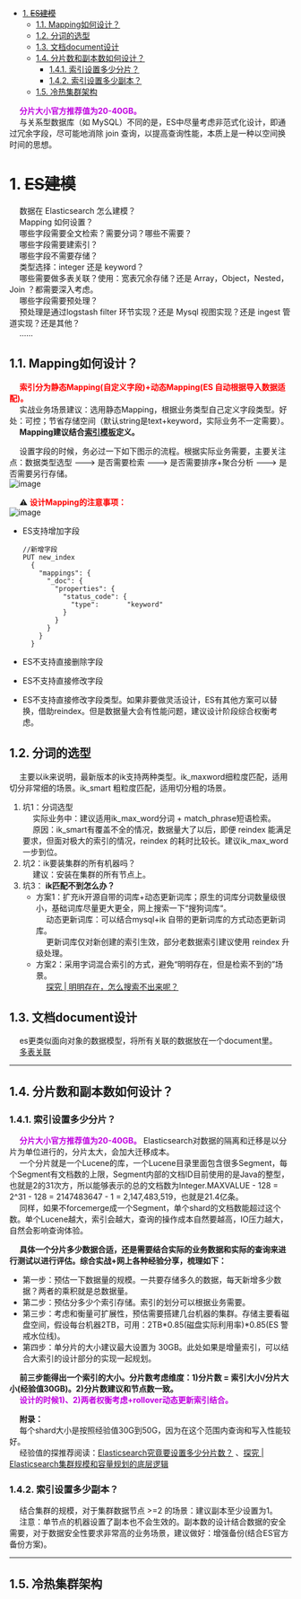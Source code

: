 <!-- TOC -->

- [1. ~~ES建模~~](#1-es建模)
    - [1.1. Mapping如何设计？](#11-mapping如何设计)
    - [1.2. 分词的选型](#12-分词的选型)
    - [1.3. 文档document设计](#13-文档document设计)
    - [1.4. 分片数和副本数如何设计？](#14-分片数和副本数如何设计)
        - [1.4.1. 索引设置多少分片？](#141-索引设置多少分片)
        - [1.4.2. 索引设置多少副本？](#142-索引设置多少副本)
    - [1.5. 冷热集群架构](#15-冷热集群架构)

<!-- /TOC -->

&emsp; **<font color = "clime">分片大小官方推荐值为20-40GB。</font>**  
&emsp; 与关系型数据库（如 MySQL）不同的是，ES中尽量考虑非范式化设计，即通过冗余字段，尽可能地消除 join 查询，以提高查询性能，本质上是一种以空间换时间的思想。  


# 1. ~~ES建模~~  
<!-- 
***ES 数据建模
与关系型数据库（如 MySQL）不同的是， ES 中尽量考虑非范式化设计，即通过冗余字段，尽可能地消除 join 查询，以提高查询性能，本质上是一种以空间换时间的思想。
https://www.modb.pro/db/236056  

Elasticsearch Nested 选型
https://mp.weixin.qq.com/s/Fk-iXR0W48v2yIvJ-aJGKQ

大家点击阅读原文或者复制下面链接查看。
https://t2.lagounews.com/9R5DRcROsO3C1 
手把手带你实践 Elasticsearch 数据建模全流程


Elasticsearch 索引设计实战指南
https://mp.weixin.qq.com/s/Fc5LhiLJIeCtstl9OFeqdQ

* 每天几百 GB 增量实时数据的TB级甚至PB级别的大索引如何设计？
* 分片数和副本数大小如何设计，才能提升 ES 集群的性能？
* ES 的 Mapping 该如何设计，才能保证检索的高效？
* 检索类型 term/match/matchphrase/querystring /match_phrase _prefix /fuzzy 那么多，设计阶段如何选型呢？
* 分词该如何设计，才能满足复杂业务场景需求？
* 传统数据库中的多表关联在 ES 中如何设计？
* ......

-->

<!-- 
~~
从一个实战问题再谈 Elasticsearch 数据建模 
https://mp.weixin.qq.com/s/lGrNd-O_hmlEQcTc7OykmQ
干货 | 论Elasticsearch数据建模的重要性 
https://mp.weixin.qq.com/s?__biz=MzI2NDY1MTA3OQ==&mid=2247484159&idx=1&sn=731562a8bb89c9c81b4fd6a8e92e1a99&chksm=eaa82ad7dddfa3c11e5b63a41b0e8bc10d12f1b8439398e490086ddc6b4107b7864dbb9f891a&scene=21#wechat_redirect
-->
<!--
&emsp; 公司es的集群架构，索引数据大小，分片有多少。  
如实结合自己的实践场景回答即可。比如： ES 集群架构 13 个节点， 索引根据通道不同共 20+索引， 根据日期， 每日递增 20+， 索引： 10 分片， 每日递增 1 亿+数据， 每个通道每天索引大小控制： 150GB 之内。  
-->

&emsp; 数据在 Elasticsearch 怎么建模？  
&emsp; Mapping 如何设置？  
&emsp; 哪些字段需要全文检索？需要分词？哪些不需要？  
&emsp; 哪些字段需要建索引？  
&emsp; 哪些字段不需要存储？  
&emsp; 类型选择：integer 还是 keyword？  
&emsp; 哪些需要做多表关联？使用：宽表冗余存储？还是 Array，Object，Nested，Join ？都需要深入考虑。  
&emsp; 哪些字段需要预处理？  
&emsp; 预处理是通过logstash filter 环节实现？还是 Mysql 视图实现？还是 ingest 管道实现？还是其他？  
&emsp; ......  


<!-- 
Elasticsearch集群规模和容量规划的底层逻辑 
https://mp.weixin.qq.com/s?__biz=MzI2NDY1MTA3OQ==&mid=2247484628&idx=1&sn=666e416ae28b93e42c26f26b208dea84&chksm=eaa82cfcdddfa5eacfcddb0cf54edcecb3ad86ca2cafd6f4f2d90cf8a4033d83eb16cb2a56f0&scene=21#wechat_redirect

---
集群分片设置：

ES一旦创建好索引后，就无法调整分片的设置，而在ES中，一个分片实际上对应一个lucene 索引，而lucene索引的读写会占用很多的系统资源，因此，分片数不能设置过大；所以，在创建索引时，合理配置分片数是非常重要的。一般来说，我们遵循一些原则：

1. 控制每个分片占用的硬盘容量不超过ES的最大JVM的堆空间设置(一般设置不超过32G，参加上文的JVM设置原则)，因此，如果索引的总容量在500G左右，那分片大小在16个左右即可；当然，最好同时考虑原则2。

2. 考虑一下node数量，一般一个节点有时候就是一台物理机，如果分片数过多，大大超过了节点数，很可能会导致一个节点上存在多个分片，一旦该节点故障，即使保持了1个以上的副本，同样有可能会导致数据丢失，集群无法恢复。所以， 一般都设置分片数不超过节点数的3倍。


-----

ES在分配单个索引的分片时会将每个分片尽可能分配到更多的节点上。但是，实际情况取决于集群拥有的分片和索引的数量以及它们的大小，所以这种情况只是理想状况。
ES不允许Primary和它的Replica放在同一个节点中(为了容错)，并且同一个节点不接受完全相同的两个Replica，也就是说，因为同一个节点存放两个相同的副本既不能提升吞吐量，也不能提升查询速度，徒耗磁盘空间。  
每台节点的shard数量越少，每个shard分配的CPU、内存和IO资源越多，单个shard的性能越好，当一台机器一个Shard时，单个Shard性能最好。  
相同资源分配相同的前提下，单个shard的体积越大，查询性能越低，速度越慢  
稳定的Master节点对于群集健康非常重要！理论上讲，应该尽可能的减轻Master节点的压力，分片数量越多，Master节点维护管理shard的任务越重，并且节点可能就要承担更多的数据转发任务，可增加“仅协调”节点来缓解Master节点和Data节点的压力，但是在集群中添加过多的仅协调节点会增加整个集群的负担，因为选择的主节点必须等待每个节点的集群状态更新确认。  
如果相同资源分配相同的前提下，shard数量越少，单个shard的体积越大，查询性能越低，速度越慢，这个取舍应根据实际集群状况和结合应用场景等因素综合考虑  
数据节点和Master节点一定要分开，集群规模越大，这样做的意义也就越大  
数据节点处理与数据相关的操作，例如CRUD，搜索和聚合。这些操作是I / O，内存和CPU密集型的，所以他们需要更高配置的服务器以及更高的带宽，并且集群的性能冗余非常重要  
由于投票节不参与Master竞选，所以和真正的Master节点相比，它需要的内存和CPU较少。但是，所有候选节点以及仅投票节点都可能是数据节点，所以他们都需要快速稳定低延迟的网络
高可用性(HA)群集至少需要三个主节点，其中至少两个不是仅投票节点。即使其中一个节点发生故障，这样的群集也将能够选举一个主节点。生产环境最好设置3台仅Master候选节点(node.master = true	 node.data = true)。
为确保群集仍然可用，集群不能同时停止投票配置中的一半或更多节点。只要有一半以上的投票节点可用，群集仍可以正常工作。这意味着，如果存在三个或四个主节点合格的节点，则群集可以容忍其中一个节点不可用。如果有两个或更少的主机资格节点，则它们必须都保持可用  

![image](http://182.92.69.8:8081/img/ES/es-77.png)  

-->


## 1.1. Mapping如何设计？  
<!-- 
 Mapping认知  
&emsp; Mapping 是定义文档及其包含的字段的存储和索引方式的过程。例如，使用映射来定义：  

* 应将哪些字符串字段定义为全文检索字段；  
* 哪些字段包含数字，日期或地理位置；  
* 定义日期值的格式(时间戳还是日期类型等)；  
* 用于控制动态添加字段的映射的自定义规则。  


Mapping建模:
    1. 尽量避免使用nested或 parent/child，能不用就不用；nested query慢， parent/child query 更慢，比nested query慢上百倍；因此能在mapping设计阶段搞定的(大宽表设计或采用比较smart的数据结构)，就不要用父子关系的mapping。
    2. 如果一定要使用nested fields，保证nested fields字段不能过多，目前ES默认限制是50。参考：
    index.mapping.nested_fields.limit ：50
    因为针对1个document, 每一个nested field, 都会生成一个独立的document, 这将使Doc数量剧增，影响查询效率，尤其是JOIN的效率。
    3. 避免使用动态值作字段(key),  动态递增的mapping，会导致集群崩溃；同样，也需要控制字段的数量，业务中不使用的字段，就不要索引。控制索引的字段数量、mapping深度、索引字段的类型，对于ES的性能优化是重中之重。以下是ES关于字段数、mapping深度的一些默认设置：
    index.mapping.nested_objects.limit :10000
    index.mapping.total_fields.limit:1000
    index.mapping.depth.limit: 20

-->

&emsp; **<font color = "red">索引分为静态Mapping(自定义字段)+动态Mapping(ES 自动根据导入数据适配)。</font>**  
&emsp; 实战业务场景建议：选用静态Mapping，根据业务类型自己定义字段类型。好处：可控；节省存储空间（默认string是text+keyword，实际业务不一定需要）。  
&emsp; **Mapping建议结合[索引模板](/docs/ES/index.md)定义。**  

&emsp; 设置字段的时候，务必过一下如下图示的流程。根据实际业务需要，主要关注点：数据类型选型 ---> 是否需要检索 ---> 是否需要排序+聚合分析 ---> 是否需要另行存储。  
![image](http://182.92.69.8:8081/img/ES/es-73.png)  

&emsp; ⚠️ **<font color = "red">设计Mapping的注意事项：</font>**  
![image](http://182.92.69.8:8081/img/ES/es-67.png)  

* ES支持增加字段   

  ```text
  //新增字段
  PUT new_index
    {
      "mappings": {
        "_doc": {
          "properties": {
            "status_code": {
              "type":       "keyword"
            }
          }
        }
      }
    }
  ```

* ES不支持直接删除字段  
* ES不支持直接修改字段  
* ES不支持直接修改字段类型。如果非要做灵活设计，ES有其他方案可以替换，借助reindex。但是数据量大会有性能问题，建议设计阶段综合权衡考虑。    


## 1.2. 分词的选型
&emsp; 主要以ik来说明，最新版本的ik支持两种类型。ik_maxword细粒度匹配，适用切分非常细的场景。ik_smart 粗粒度匹配，适用切分粗的场景。  

1. 坑1：分词选型  
&emsp; 实际业务中：建议适用ik_max_word分词 + match_phrase短语检索。  
&emsp; 原因：ik_smart有覆盖不全的情况，数据量大了以后，即便 reindex 能满足要求，但面对极大的索引的情况，reindex 的耗时比较长。建议ik_max_word一步到位。  
2. 坑2：ik要装集群的所有机器吗？  
&emsp; 建议：安装在集群的所有节点上。  
3. 坑3： **ik匹配不到怎么办？**  
    * 方案1：扩充ik开源自带的词库+动态更新词库；原生的词库分词数量级很小，基础词库尽量更大更全，网上搜索一下“搜狗词库“。  
    &emsp; 动态更新词库：可以结合mysql+ik 自带的更新词库的方式动态更新词库。  
    &emsp; 更新词库仅对新创建的索引生效，部分老数据索引建议使用 reindex 升级处理。  
    * 方案2：采用字词混合索引的方式，避免“明明存在，但是检索不到的”场景。  
    &emsp; [探究 | 明明存在，怎么搜索不出来呢？](https://mp.weixin.qq.com/s?__biz=MzI2NDY1MTA3OQ==&mid=2247484287&idx=1&sn=e1f4b24f61d37d556828bbcd211707ac&chksm=eaa82b57dddfa241570730dde38b74a3ff9c36927fd84513b0136e4dc3ee7af18154290a27b2&scene=21#wechat_redirect)  

## 1.3. 文档document设计  
<!-- 
Elasticsearch系列---数据建模实战
https://mp.weixin.qq.com/s/hTGqpCl4KYXlvD74fj8l5Q
https://blog.csdn.net/miaomiao19971215/article/details/105720737
-->
&emsp; es更类似面向对象的数据模型，将所有关联的数据放在一个document里。  
&emsp; [多表关联](/docs/ES/multiTable.md)  

------


## 1.4. 分片数和副本数如何设计？  
<!--
分片/副本认知
1. 分片：分片本身是一个功能齐全且独立的“索引”，可以托管在集群中的任何节点上。  
&emsp; 数据切分分片的主要目的：  
&emsp; (1)水平分割/缩放内容量 。  
&emsp; (2)跨分片(可能在多个节点上)分布和并行化操作，提高性能/吞吐量。   
&emsp; 注意：分片一旦创建，不可以修改大小。  
2. 副本：它在分片/节点出现故障时提供高可用性。  
&emsp; 副本的好处：因为可以在所有副本上并行执行搜索——因此扩展了搜索量/吞吐量。  
&emsp; 注意：副本分片与主分片存储在集群中不同的节点。副本的大小可以通过：number_of_replicas动态修改。  

分片和副本实战中设计  


　　选择合适的分片数和副本数。ES的分片分为两种，主分片(Primary Shard)和副本(Replicas)。默认情况下，ES会为每个索引创建5个分片，即使是在单机环境下，这种冗余被称作过度分配(Over Allocation)，目前看来这么做完全没有必要，仅在散布文档到分片和处理查询的过程中就增加了更多的复杂性，好在ES的优秀性能掩盖了这一点。假设一个索引由一个分片构成，那么当索引的大小超过单个节点的容量的时候，ES不能将索引分割成多份，因此必须在创建索引的时候就指定好需要的分片数量。此时我们所能做的就是创建一个新的索引，并在初始设定之中指定这个索引拥有更多的分片。反之如果过度分配，就增大了Lucene在合并分片查询结果时的复杂度，从而增大了耗时，所以我们得到了以下结论：  

　　我们应该使用最少的分片！  

　　主分片，副本和节点最大数之间数量存在以下关系：  

　　节点数<=主分片数*(副本数+1)  

 　  控制分片分配行为。以上是在创建每个索引的时候需要考虑的优化方法，然而在索引已创建好的前提下，是否就是没有办法从分片的角度提高了性能了呢？当然不是，首先能做的是调整分片分配器的类型，具体是在elasticsearch.yml中设置cluster.routing.allocation.type属性，共有两种分片器even_shard,balanced(默认)。even_shard是尽量保证每个节点都具有相同数量的分片，balanced是基于可控制的权重进行分配，相对于前一个分配器，它更暴漏了一些参数而引入调整分配过程的能力。  

　　每次ES的分片调整都是在ES上的数据分布发生了变化的时候进行的，最有代表性的就是有新的数据节点加入了集群的时候。当然调整分片的时机并不是由某个阈值触发的，ES内置十一个裁决者来决定是否触发分片调整，这里暂不赘述。另外，这些分配部署策略都是可以在运行时更新的，更多配置分片的属性也请大家自行Google。  


集群分片设置：  
ES一旦创建好索引后，就无法调整分片的设置，而在ES中，一个分片实际上对应一个lucene 索引，而lucene索引的读写会占用很多的系统资源，因此，分片数不能设置过大；所以，在创建索引时，合理配置分片数是非常重要的。一般来说，遵循一些原则：  
1. 控制每个分片占用的硬盘容量不超过ES的最大JVM的堆空间设置(一般设置不超过32G，参加上文的JVM设置原则)，因此，如果索引的总容量在500G左右，那分片大小在16个左右即可；当然，最好同时考虑原则2。  
2. 考虑一下node数量，一般一个节点有时候就是一台物理机，如果分片数过多，大大超过了节点数，很可能会导致一个节点上存在多个分片，一旦该节点故障，即使保持了1个以上的副本，同样有可能会导致数据丢失，集群无法恢复。所以， 一般都设置分片数不超过节点数的3倍。 
-->
### 1.4.1. 索引设置多少分片？
&emsp; **<font color = "clime">分片大小官方推荐值为20-40GB。</font>** Elasticsearch对数据的隔离和迁移是以分片为单位进行的，分片太大，会加大迁移成本。  
&emsp; 一个分片就是一个Lucene的库，一个Lucene目录里面包含很多Segment，每个Segment有文档数的上限，Segment内部的文档ID目前使用的是Java的整型，也就是2的31次方，所以能够表示的总的文档数为Integer.MAXVALUE - 128 = 2^31 - 128 = 2147483647 - 1 = 2,147,483,519，也就是21.4亿条。  
&emsp; 同样，如果不forcemerge成一个Segment，单个shard的文档数能超过这个数。单个Lucene越大，索引会越大，查询的操作成本自然要越高，IO压力越大，自然会影响查询体验。  

&emsp; **具体一个分片多少数据合适，还是需要结合实际的业务数据和实际的查询来进行测试以进行评估。综合实战+网上各种经验分享，梳理如下：**  

* 第一步：预估一下数据量的规模。一共要存储多久的数据，每天新增多少数据？两者的乘积就是总数据量。  
* 第二步：预估分多少个索引存储。索引的划分可以根据业务需要。  
* 第三步：考虑和衡量可扩展性，预估需要搭建几台机器的集群。存储主要看磁盘空间，假设每台机器2TB，可用：2TB\*0.85(磁盘实际利用率)\*0.85(ES 警戒水位线)。  
* 第四步：单分片的大小建议最大设置为 30GB。此处如果是增量索引，可以结合大索引的设计部分的实现一起规划。  

&emsp; **前三步能得出一个索引的大小。分片数考虑维度：1)分片数 = 索引大小/分片大小(经验值30GB)。2)分片数建议和节点数一致。**  
&emsp; **<font color = "clime">设计的时候1)、2)两者权衡考虑+rollover动态更新索引结合。</font>**  

&emsp; **附录：**  
&emsp; 每个shard大小是按照经验值30G到50G，因为在这个范围内查询和写入性能较好。  
&emsp; 经验值的探推荐阅读：[Elasticsearch究竟要设置多少分片数？](https://mp.weixin.qq.com/s?__biz=MzI2NDY1MTA3OQ==&mid=2247483700&idx=1&sn=1549fc794f77da2d2194c991e1ce029b&chksm=eaa8291cdddfa00ae765d5fc5298e252a0f848197348123266afb84751d9fe8907aff65d7aea&scene=21#wechat_redirect) 、[探究 | Elasticsearch集群规模和容量规划的底层逻辑](https://mp.weixin.qq.com/s?__biz=MzI2NDY1MTA3OQ==&mid=2247484628&idx=1&sn=666e416ae28b93e42c26f26b208dea84&chksm=eaa82cfcdddfa5eacfcddb0cf54edcecb3ad86ca2cafd6f4f2d90cf8a4033d83eb16cb2a56f0&scene=21#wechat_redirect)  

### 1.4.2. 索引设置多少副本？
&emsp; 结合集群的规模，对于集群数据节点 >=2 的场景：建议副本至少设置为1。  
&emsp; 注意：单节点的机器设置了副本也不会生效的。副本数的设计结合数据的安全需要，对于数据安全性要求非常高的业务场景，建议做好：增强备份(结合ES官方备份方案)。  

----


## 1.5. 冷热集群架构
<!-- 
Elasticsearch 冷热集群架构实战
https://mp.weixin.qq.com/s?__biz=MzI2NDY1MTA3OQ==&mid=2247484554&idx=1&sn=ed691dbd91966cb0f9da4efff0e9d79e&chksm=eaa82ca2dddfa5b4ef36ad43146c130750f551fcf15cab88a439fc292f5d184992964c44c8c0&scene=178&cur_album_id=1340073242396114944#rd
-->
